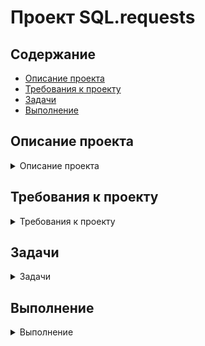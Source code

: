  # <a name="up" />Проект SQL.requests


## Содержание
- [Описание проекта](#описание-проекта)
- [Требования к проекту](#требования-к-проекту)
- [Задачи](#задачи)
- [Выполнение](#выполнение)

## Описание проекта

<details>
<summary> Описание проекта </summary>

  **Проект: задания**
В проекте требуется проанализировать данные о фондах и инвестициях и написать запросы к базе. 

***

</details>

## Требования к проекту
<details>
<summary> Требования к проекту </summary> 

<img width="728" alt="Снимок экрана 2025-01-22 в 21 38 11" src="https://github.com/user-attachments/assets/e8e7c823-2474-4a63-ab19-58bd8bdef506" />

**acquisition**

Содержит информацию о покупках одних компаний другими.

Таблица включает такие поля:

первичный ключ id — идентификатор или уникальный номер покупки;

внешний ключ acquiring_company_id — ссылается на таблицу company — идентификатор компании-покупателя, то есть той, что покупает другую компанию;

внешний ключ acquired_company_id — ссылается на таблицу company — идентификатор компании, которую покупают;

term_code — способ оплаты сделки:

cash — наличными;

stock — акциями компании;

cash_and_stock — смешанный тип оплаты: наличные и акции.

price_amount — сумма покупки в долларах;

acquired_at — дата совершения сделки;

created_at — дата и время создания записи в таблице;

updated_at — дата и время обновления записи в таблице.

**company**

Содержит информацию о компаниях-стартапах.

первичный ключ id — идентификатор, или уникальный номер компании;

name — название компании;

category_code — категория деятельности компании, например:

news — специализируется на работе с новостями;

social — специализируется на социальной работе.

status — статус компании:

acquired — приобретена;

operating — действует;

ipo — вышла на IPO;

closed — перестала существовать.

founded_at — дата основания компании;

closed_at — дата закрытия компании, которую указывают в том случае, если компании больше не существует;

domain — домен сайта компании;

network_username — профиль фонда в корпоративной сети биржи;

country_code — код страны, например, USA для США, GBR для Великобритании;

investment_rounds — число раундов, в которых компания участвовала как инвестор;

funding_rounds — число раундов, в которых компания привлекала инвестиции;

funding_total — сумма привлечённых инвестиций в долларах;

milestones — количество важных этапов в истории компании;

created_at — дата и время создания записи в таблице;

updated_at — дата и время обновления записи в таблице.

**education**

Хранит информацию об уровне образования сотрудников компаний.

первичный ключ id — уникальный номер записи с информацией об образовании;

внешний ключ person_id — ссылается на таблицу people — идентификатор человека, информация о котором представлена в записи;

degree_type — учебная степень, например:

BA — Bachelor of Arts — бакалавр гуманитарных наук;

MS — Master of Science — магистр естественных наук.

instituition — учебное заведение, название университета;

graduated_at — дата завершения обучения, выпуска;

created_at — дата и время создания записи в таблице;

updated_at — дата и время обновления записи в таблице.

**fund**

Хранит информацию о венчурных фондах.

первичный ключ id — уникальный номер венчурного фонда;

name — название венчурного фонда;

founded_at — дата основания фонда;

domain — домен сайта фонда;

network_username — профиль фонда в корпоративной сети биржи;

country_code — код страны фонда;

investment_rounds — число инвестиционных раундов, в которых фонд принимал участие;

invested_companies — число компаний, в которые инвестировал фонд;

milestones — количество важных этапов в истории фонда;

created_at — дата и время создания записи в таблице;

updated_at — дата и время обновления записи в таблице.

**funding_round**

Содержит информацию о раундах инвестиций. 

первичный ключ id — уникальный номер инвестиционного раунда;

внешний ключ company_id — ссылается на таблицу company — уникальный номер компании, участвовавшей в инвестиционном раунде;

funded_at — дата проведения раунда;

funding_round_type — тип инвестиционного раунда, например:

venture — венчурный раунд;

angel — ангельский раунд;

series_a — раунд А.

raised_amount — сумма инвестиций, которую привлекла компания в этом раунде в долларах;

pre_money_valuation — предварительная, проведённая до инвестиций оценка стоимости компании в долларах;

participants — количество участников инвестиционного раунда;

is_first_round — является ли этот раунд первым для компании;

is_last_round — является ли этот раунд последним для компании;

created_at — дата и время создания записи в таблице;

updated_at — дата и время обновления записи в таблице.

**investment**

Содержит информацию об инвестициях венчурных фондов в компании-стартапы.

первичный ключ id — уникальный номер инвестиции;

внешний ключ funding_round_id — ссылается на таблицу funding_round — уникальный номер раунда инвестиции;

внешний ключ company_id — ссылается на таблицу company — уникальный номер компании-стартапа, в которую инвестируют;

внешний ключ fund_id — ссылается на таблицу fund — уникальный номер фонда, инвестирующего в компанию-стартап;

created_at — дата и время создания записи в таблице;

updated_at — дата и время обновления записи в таблице.

**people**

Содержит информацию о сотрудниках компаний-стартапов.

первичный ключ id — уникальный номер сотрудника;

first_name — имя сотрудника;

last_name — фамилия сотрудника;

внешний ключ company_id — ссылается на таблицу company — уникальный номер компании-стартапа;

network_username — профиль фонда в корпоративной сети биржи;

created_at — дата и время создания записи в таблице;

updated_at — дата и время обновления записи в таблице.

***

</details>


## Задачи

<details>
<summary> Задачи </summary

1. Посчитай, сколько компаний закрылось.
2. Отобрази количество привлечённых средств для новостных компаний США. Используй данные из таблицы company. Отсортируй таблицу по убыванию значений в поле funding_total.
3. Отобрази имя, фамилию и названия профиля в поле network_username, которые начинаются на 'Silver'.
4. Выведи на экран всю информацию о людях, у которых названия профиля фондов в поле network_username содержат подстроку 'money', а фамилия начинается на 'K'.
5. Для каждой страны отобрази общую сумму привлечённых инвестиций, которые получили компании, зарегистрированные в этой стране. Страну, в которой зарегистрирована компания, можно определить по коду страны. Отсортируй данные по убыванию суммы.
6. Отобрази имя и фамилию всех сотрудников стартапов. Добавь поле с названием учебного заведения, которое окончил сотрудник, если эта информация известна.
7. Найди общую сумму сделок по покупке одних компаний другими в долларах. Отбери сделки, которые осуществлялись только за наличные с 2011 по 2013 год включительно.
8. Выясни, в каких странах находятся фонды, которые чаще всего инвестируют в стартапы. 
Для каждой страны посчитай минимальное, максимальное и среднее число компаний, в которые инвестировали фонды этой страны, основанные с 2010 по 2012 год включительно. Исключи страны с фондами, у которых минимальное число компаний, получивших инвестиции, равно нулю. 
Выгрузи десять самых активных стран-инвесторов: отсортируй таблицу по среднему количеству компаний от большего к меньшему. Затем добавь сортировку по коду страны в лексикографическом порядке.

***

</details>

## Выполнение

<details>
<summary> Выполнение </summary

1.<img width="307" alt="Снимок экрана 2025-01-23 в 16 10 10" src="https://github.com/user-attachments/assets/3e8d1ce1-722d-465e-a79b-581f29c14597" />

2.<img width="575" alt="Снимок экрана 2025-01-23 в 16 10 17" src="https://github.com/user-attachments/assets/123d9f06-76a5-4cfe-b921-4ad2b949075d" />

3.<img width="330" alt="Снимок экрана 2025-01-23 в 16 10 28" src="https://github.com/user-attachments/assets/6c6e586f-f65e-4e88-a8be-710513065f65" />

4.<img width="682" alt="Снимок экрана 2025-01-23 в 16 10 36" src="https://github.com/user-attachments/assets/b734d621-8708-490d-8509-990f6a7e56c7" />

5.<img width="682" alt="Снимок экрана 2025-01-23 в 16 12 15" src="https://github.com/user-attachments/assets/7ac6a5fb-892b-430c-994f-070f19c3a132" />

6.<img width="383" alt="Снимок экрана 2025-01-23 в 16 12 23" src="https://github.com/user-attachments/assets/b4de57f8-f629-46ec-a040-4fa5fe2ee28b" />

7.<img width="465" alt="Снимок экрана 2025-01-23 в 16 12 30" src="https://github.com/user-attachments/assets/9e64ce5b-d9bc-4e53-856d-a394476b80ab" />

8.<img width="433" alt="Снимок экрана 2025-01-23 в 16 12 37" src="https://github.com/user-attachments/assets/7710c2ed-3e09-4fd0-8fca-98b3bad96695" />

***

</details>
